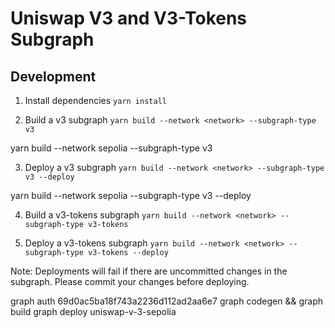 # Uniswap V3 and V3-Tokens Subgraph

## Development

1. Install dependencies
`yarn install`

2. Build a v3 subgraph
`yarn build --network <network> --subgraph-type v3` 

yarn build --network sepolia --subgraph-type v3

3. Deploy a v3 subgraph
`yarn build --network <network> --subgraph-type v3 --deploy`

yarn build --network sepolia --subgraph-type v3 --deploy

4. Build a v3-tokens subgraph
`yarn build --network <network> --subgraph-type v3-tokens`

5. Deploy a v3-tokens subgraph
`yarn build --network <network> --subgraph-type v3-tokens --deploy`

Note: Deployments will fail if there are uncommitted changes in the subgraph. Please commit your changes before deploying.


graph auth 69d0ac5ba18f743a2236d112ad2aa6e7
graph codegen && graph build
graph deploy uniswap-v-3-sepolia